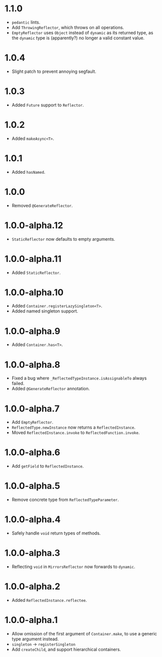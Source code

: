 # 1.1.0
* `pedantic` lints.
* Add `ThrowingReflector`, which throws on all operations.
* `EmptyReflector` uses `Object` instead of `dynamic` as its returned
type, as the `dynamic` type is (apparently?) no longer a valid constant value.

# 1.0.4
* Slight patch to prevent annoying segfault.

# 1.0.3
* Added `Future` support to `Reflector`.

# 1.0.2
* Added `makeAsync<T>`.

# 1.0.1
* Added `hasNamed`.

# 1.0.0
* Removed `@GenerateReflector`.

# 1.0.0-alpha.12
* `StaticReflector` now defaults to empty arguments.

# 1.0.0-alpha.11
* Added `StaticReflector`.

# 1.0.0-alpha.10
* Added `Container.registerLazySingleton<T>`.
* Added named singleton support.

# 1.0.0-alpha.9
* Added `Container.has<T>`.

# 1.0.0-alpha.8
* Fixed a bug where `_ReflectedTypeInstance.isAssignableTo` always failed.
* Added `@GenerateReflector` annotation.

# 1.0.0-alpha.7
* Add `EmptyReflector`.
* `ReflectedType.newInstance` now returns a `ReflectedInstance`.
* Moved `ReflectedInstance.invoke` to `ReflectedFunction.invoke`.

# 1.0.0-alpha.6
* Add `getField` to `ReflectedInstance`.

# 1.0.0-alpha.5
* Remove concrete type from `ReflectedTypeParameter`.

# 1.0.0-alpha.4
* Safely handle `void` return types of methods.

# 1.0.0-alpha.3
* Reflecting `void` in `MirrorsReflector` now forwards to `dynamic`.

# 1.0.0-alpha.2
* Added `ReflectedInstance.reflectee`.

# 1.0.0-alpha.1
* Allow omission of the first argument of `Container.make`, to use
a generic type argument instead.
* `singleton` -> `registerSingleton`
* Add `createChild`, and support hierarchical containers.